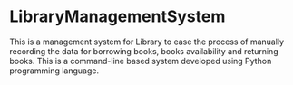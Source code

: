 # LibraryManagementSystem
<p>This is a management system for Library to ease the process of manually recording the data for borrowing books, books availability and returning books. This is a command-line based system developed using Python programming language.</p>
